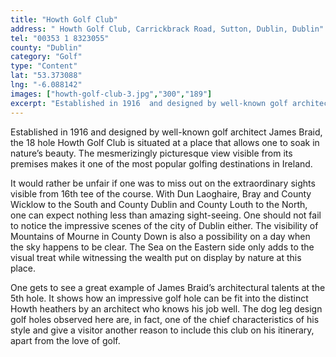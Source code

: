 ```yaml
---
title: "Howth Golf Club"
address: " Howth Golf Club, Carrickbrack Road, Sutton, Dublin, Dublin"
tel: "00353 1 8323055"
county: "Dublin"
category: "Golf"
type: "Content"
lat: "53.373088"
lng: "-6.088142"
images: ["howth-golf-club-3.jpg","300","189"]
excerpt: "Established in 1916  and designed by well-known golf architect James Braid, the 18 hole Howth Golf  Club is situated at a place that allows one to soa..."
---
```

<p>Established in 1916  and designed by well-known golf architect James Braid, the 18 hole Howth Golf  Club is situated at a place that allows one to soak in nature’s beauty. The  mesmerizingly picturesque view visible from its premises makes it one of the  most popular golfing destinations in Ireland. </p>
<p>It would rather be  unfair if one was to miss out on the extraordinary sights visible from 16th  tee of the course. With Dun Laoghaire, Bray and County Wicklow to the South and  County Dublin and County Louth to the North, one can expect nothing less than  amazing sight-seeing. One should not fail to notice the impressive scenes of  the city of Dublin either. The visibility of Mountains of Mourne in County Down  is also a possibility on a day when the sky happens to be clear. The Sea on the  Eastern side only adds to the visual treat while witnessing the wealth put on  display by nature at this place.</p>
<p>One gets to see a  great example of James Braid’s architectural talents at the 5th  hole. It shows how an impressive golf hole can be fit into the distinct Howth  heathers by an architect who knows his job well. The dog leg design golf holes  observed here are, in fact, one of the chief characteristics of his style and  give a visitor another reason to include this club on his itinerary, apart from  the love of golf. </p>